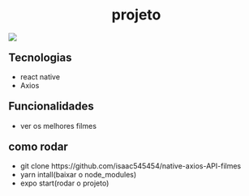 <h1 style="text-align: center">projeto</h1>
<img src="20221024_121029.gif">
 


<h2 style="margin-top: 20px">Tecnologias</h2>
<ul>
  <li>react native</li>
  <li>Axios</li>
</ul>

<h2 style="margin-top: 20px">Funcionalidades</h2>
<ul>
  <li>ver os melhores filmes</li>
</ul>

<h2 style="margin-top: 20px">como rodar</h2>
<ul>
   <li>git clone https://github.com/isaac545454/native-axios-API-filmes</li>
   <li>yarn intall(baixar o node_modules)</li> 
   <li>expo start(rodar o projeto)</li> 
</ul>
